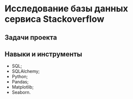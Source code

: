 # Исследование базы данных сервиса Stackoverflow

## Задачи проекта


## Навыки и инструменты
- SQL;
- SQLAlchemy;
- Python;
- Pandas;
- Matplotlib;
- Seaborn.





